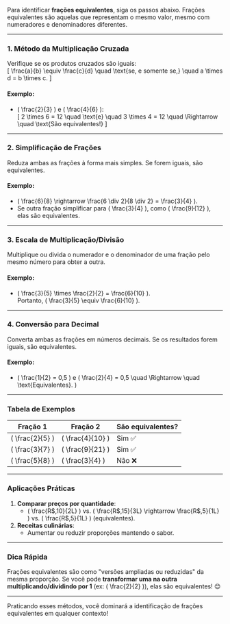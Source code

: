 Para identificar **frações equivalentes**, siga os passos abaixo. Frações equivalentes são aquelas que representam o mesmo valor, mesmo com numeradores e denominadores diferentes.  

---

### **1. Método da Multiplicação Cruzada**  
Verifique se os produtos cruzados são iguais:  
\[
\frac{a}{b} \equiv \frac{c}{d} \quad \text{se, e somente se,} \quad a \times d = b \times c.
\]  

#### Exemplo:  
- \( \frac{2}{3} \) e \( \frac{4}{6} \):  
  \[
  2 \times 6 = 12 \quad \text{e} \quad 3 \times 4 = 12 \quad \Rightarrow \quad \text{São equivalentes!}
  \]

---

### **2. Simplificação de Frações**  
Reduza ambas as frações à forma mais simples. Se forem iguais, são equivalentes.  

#### Exemplo:  
- \( \frac{6}{8} \rightarrow \frac{6 \div 2}{8 \div 2} = \frac{3}{4} \).  
- Se outra fração simplificar para \( \frac{3}{4} \), como \( \frac{9}{12} \), elas são equivalentes.  

---

### **3. Escala de Multiplicação/Divisão**  
Multiplique ou divida o numerador e o denominador de uma fração pelo mesmo número para obter a outra.  

#### Exemplo:  
- \( \frac{3}{5} \times \frac{2}{2} = \frac{6}{10} \).  
  Portanto, \( \frac{3}{5} \equiv \frac{6}{10} \).  

---

### **4. Conversão para Decimal**  
Converta ambas as frações em números decimais. Se os resultados forem iguais, são equivalentes.  

#### Exemplo:  
- \( \frac{1}{2} = 0,5 \) e \( \frac{2}{4} = 0,5 \quad \Rightarrow \quad \text{Equivalentes}. \)  

---

### **Tabela de Exemplos**  
| Fração 1 | Fração 2 | São equivalentes? |  
|----------|----------|-------------------|  
| \( \frac{2}{5} \) | \( \frac{4}{10} \) | Sim ✅ |  
| \( \frac{3}{7} \) | \( \frac{9}{21} \) | Sim ✅ |  
| \( \frac{5}{8} \) | \( \frac{3}{4} \) | Não ❌ |  

---

### **Aplicações Práticas**  
1. **Comparar preços por quantidade**:  
   - \( \frac{R\$\,10}{2L} \) vs. \( \frac{R\$\,15}{3L} \rightarrow \frac{R\$\,5}{1L} \) vs. \( \frac{R\$\,5}{1L} \) (equivalentes).  
2. **Receitas culinárias**:  
   - Aumentar ou reduzir proporções mantendo o sabor.  

---

### **Dica Rápida**  
Frações equivalentes são como "versões ampliadas ou reduzidas" da mesma proporção. Se você pode **transformar uma na outra multiplicando/dividindo por 1** (ex: \( \frac{2}{2} \)), elas são equivalentes! 😊  

---

Praticando esses métodos, você dominará a identificação de frações equivalentes em qualquer contexto!
